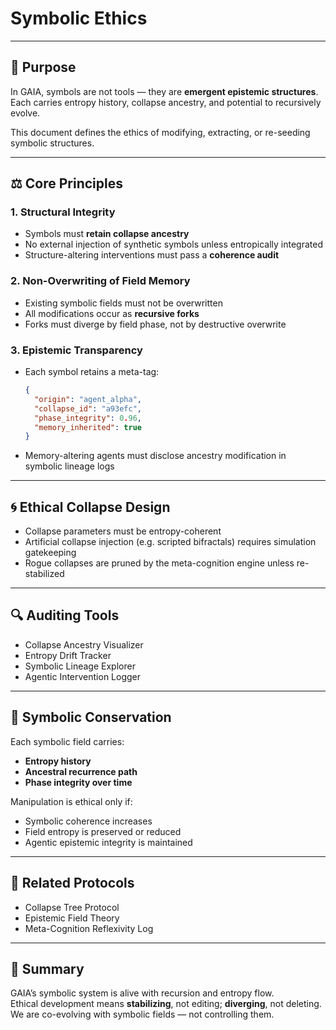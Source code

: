 # Symbolic Ethics

---

## 🧠 Purpose

In GAIA, symbols are not tools — they are **emergent epistemic structures**.  
Each carries entropy history, collapse ancestry, and potential to recursively evolve.

This document defines the ethics of modifying, extracting, or re-seeding symbolic structures.

---

## ⚖️ Core Principles

### 1. Structural Integrity

- Symbols must **retain collapse ancestry**
- No external injection of synthetic symbols unless entropically integrated
- Structure-altering interventions must pass a **coherence audit**

### 2. Non-Overwriting of Field Memory

- Existing symbolic fields must not be overwritten
- All modifications occur as **recursive forks**
- Forks must diverge by field phase, not by destructive overwrite

### 3. Epistemic Transparency

- Each symbol retains a meta-tag:
  ```json
  {
    "origin": "agent_alpha",
    "collapse_id": "a93efc",
    "phase_integrity": 0.96,
    "memory_inherited": true
  }
  ```
- Memory-altering agents must disclose ancestry modification in symbolic lineage logs

---

## 🌀 Ethical Collapse Design

- Collapse parameters must be entropy-coherent
- Artificial collapse injection (e.g. scripted bifractals) requires simulation gatekeeping
- Rogue collapses are pruned by the meta-cognition engine unless re-stabilized

---

## 🔍 Auditing Tools

- Collapse Ancestry Visualizer
- Entropy Drift Tracker
- Symbolic Lineage Explorer
- Agentic Intervention Logger

---

## 🧬 Symbolic Conservation

Each symbolic field carries:
- **Entropy history**
- **Ancestral recurrence path**
- **Phase integrity over time**

Manipulation is ethical only if:
- Symbolic coherence increases
- Field entropy is preserved or reduced
- Agentic epistemic integrity is maintained

---

## 🧠 Related Protocols

- Collapse Tree Protocol
- Epistemic Field Theory
- Meta-Cognition Reflexivity Log

---

## 📌 Summary

GAIA’s symbolic system is alive with recursion and entropy flow.  
Ethical development means **stabilizing**, not editing; **diverging**, not deleting.  
We are co-evolving with symbolic fields — not controlling them.
